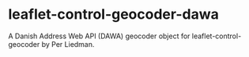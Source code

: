 leaflet-control-geocoder-dawa
=============================

A Danish Address Web API (DAWA) geocoder object for leaflet-control-geocoder by Per Liedman.
